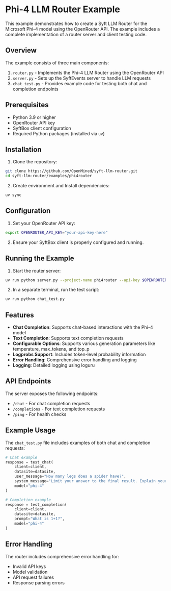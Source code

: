 # Phi-4 LLM Router Example

This example demonstrates how to create a Syft LLM Router for the Microsoft Phi-4 model using the OpenRouter API. The example includes a complete implementation of a router server and client testing code.

## Overview

The example consists of three main components:
1. `router.py` - Implements the Phi-4 LLM Router using the OpenRouter API
2. `server.py` - Sets up the SyftEvents server to handle LLM requests
3. `chat_test.py` - Provides example code for testing both chat and completion endpoints

## Prerequisites

- Python 3.9 or higher
- OpenRouter API key
- SyftBox client configuration
- Required Python packages (installed via `uv`)

## Installation

1. Clone the repository:
```bash
git clone https://github.com/OpenMined/syft-llm-router.git
cd syft-llm-router/examples/phi4router
```

2. Create environment and Install dependencies:
```bash
uv sync
```

## Configuration

1. Set your OpenRouter API key:
```bash
export OPENROUTER_API_KEY="your-api-key-here"
```

2. Ensure your SyftBox client is properly configured and running.

## Running the Example

1. Start the router server:
```bash
uv run python server.py --project-name phi4router --api-key $OPENROUTER_API_KEY
```

2. In a separate terminal, run the test script:
```bash
uv run python chat_test.py
```

## Features

- **Chat Completion**: Supports chat-based interactions with the Phi-4 model
- **Text Completion**: Supports text completion requests
- **Configurable Options**: Supports various generation parameters like temperature, max_tokens, and top_p
- **Logprobs Support**: Includes token-level probability information
- **Error Handling**: Comprehensive error handling and logging
- **Logging**: Detailed logging using loguru

## API Endpoints

The server exposes the following endpoints:
- `/chat` - For chat completion requests
- `/completions` - For text completion requests
- `/ping` - For health checks

## Example Usage

The `chat_test.py` file includes examples of both chat and completion requests:

```python
# Chat example
response = test_chat(
    client=client,
    datasite=datasite,
    user_message="How many legs does a spider have?",
    system_message="Limit your answer to the final result. Explain your answer.",
    model="phi-4"
)

# Completion example
response = test_completion(
    client=client,
    datasite=datasite,
    prompt="What is 1+1?",
    model="phi-4"
)
```

## Error Handling

The router includes comprehensive error handling for:
- Invalid API keys
- Model validation
- API request failures
- Response parsing errors
